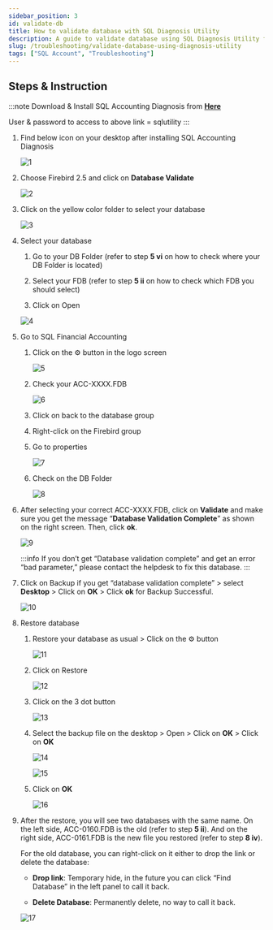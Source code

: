```yaml
---
sidebar_position: 3
id: validate-db
title: How to validate database with SQL Diagnosis Utility
description: A guide to validate database using SQL Diagnosis Utility for SQL Account
slug: /troubleshooting/validate-database-using-diagnosis-utility
tags: ["SQL Account", "Troubleshooting"]
---
```

## Steps & Instruction

:::note
Download & Install SQL Accounting Diagnosis from [**Here**](http://www.sql.com.my/utility/SQLAccDiagnosis-setup.exe)

User & password to access to above link = sqlutility
:::

1. Find below icon on your desktop after installing SQL Accounting Diagnosis

   ![1](../../static/img/troubleshooting/validate-db/1.png)

2. Choose Firebird 2.5 and click on **Database Validate**

   ![2](../../static/img/troubleshooting/validate-db/2.png)

3. Click on the yellow color folder to select your database

   ![3](../../static/img/troubleshooting/validate-db/3.png)

4. Select your database

   1. Go to your DB Folder (refer to step **5 vi** on how to check where your DB Folder is located)

   2. Select your FDB (refer to step **5 ii** on how to check which FDB you should select)

   3. Click on Open

   ![4](../../static/img/troubleshooting/validate-db/4.png)

5. Go to SQL Financial Accounting

   1. Click on the ⚙️ button in the logo screen

      ![5](../../static/img/getting-started/backup-restore/7.png)

   2. Check your ACC-XXXX.FDB

      ![6](../../static/img/troubleshooting/validate-db/6.png)

   3. Click on back to the database group

   4. Right-click on the Firebird group

   5. Go to properties

      ![7](../../static/img/troubleshooting/validate-db/7.png)

   6. Check on the DB Folder

      ![8](../../static/img/troubleshooting/validate-db/8.png)

6. After selecting your correct ACC-XXXX.FDB, click on **Validate** and make sure you get the message “**Database Validation Complete**” as shown on the right screen. Then, click **ok**.

   ![9](../../static/img/troubleshooting/validate-db/9.png)

   :::info
   If you don’t get “Database validation complete” and get an error “bad parameter,” please contact the helpdesk to fix this database.
   :::

7. Click on Backup if you get “database validation complete” > select **Desktop** > Click on **OK** > Click **ok** for Backup Successful.

   ![10](../../static/img/troubleshooting/validate-db/10.png)

8. Restore database

   1. Restore your database as usual > Click on the ⚙️ button

      ![11](../../static/img/getting-started/backup-restore/7.png)

   2. Click on Restore

      ![12](../../static/img/troubleshooting/validate-db/12.png)

   3. Click on the 3 dot button

      ![13](../../static/img/troubleshooting/validate-db/13.png)

   4. Select the backup file on the desktop > Open > Click on **OK** > Click on **OK**

      ![14](../../static/img/troubleshooting/validate-db/14.png)

      ![15](../../static/img/troubleshooting/validate-db/15.png)

   5. Click on **OK**

      ![16](../../static/img/troubleshooting/validate-db/16.png)

9. After the restore, you will see two databases with the same name. On the left side, ACC-0160.FDB is the old (refer to step **5 ii**). And on the right side, ACC-0161.FDB is the new file you restored (refer to step **8 iv**).

   For the old database, you can right-click on it either to drop the link or delete the database:

   - **Drop link**: Temporary hide, in the future you can click “Find Database” in the left panel to call it back.

   - **Delete Database**: Permanently delete, no way to call it back.

   ![17](../../static/img/troubleshooting/validate-db/17.png)
